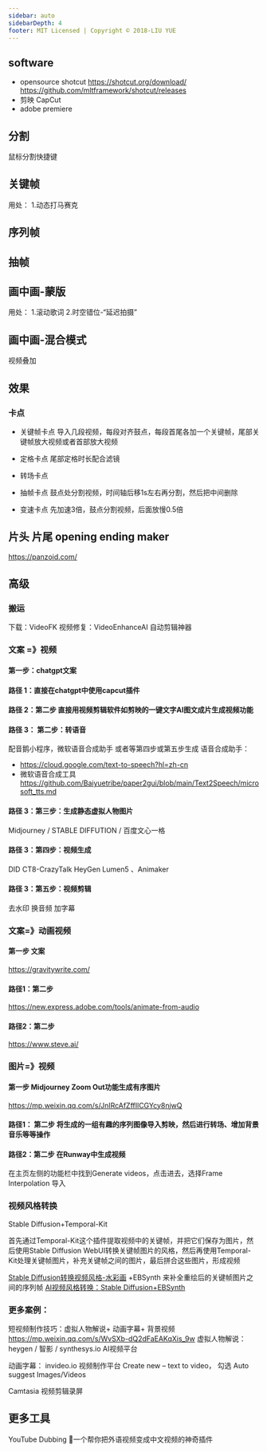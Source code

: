 ```yaml
---
sidebar: auto
sidebarDepth: 4
footer: MIT Licensed | Copyright © 2018-LIU YUE
---
```


## software

+ opensource shotcut
    https://shotcut.org/download/
    https://github.com/mltframework/shotcut/releases
+ 剪映 CapCut
+ adobe premiere

## 分割
鼠标分割快捷键

## 关键帧

用处：
1.动态打马赛克

## 序列帧
## 抽帧

## 画中画-蒙版
用处：
1.滚动歌词
2.时空错位-“延迟拍摄”

## 画中画-混合模式
视频叠加

## 效果

### 卡点
+ 关键帧卡点
  导入几段视频，每段对齐鼓点，每段首尾各加一个关键帧，尾部关键帧放大视频或者首部放大视频
+ 定格卡点
  尾部定格时长配合滤镜
+ 转场卡点
  
+ 抽帧卡点
  鼓点处分割视频，时间轴后移1s左右再分割，然后把中间删除
+ 变速卡点
  先加速3倍，鼓点分割视频，后面放慢0.5倍


## 片头 片尾 opening ending maker
https://panzoid.com/

## 高级

### 搬运
下载：VideoFK
视频修复：VideoEnhanceAI
自动剪辑神器

### 文案 =》视频

#### 第一步：chatgpt文案

#### 路径 1：直接在chatgpt中使用capcut插件
#### 路径 2：第二步 直接用视频剪辑软件如剪映的一键文字AI图文成片生成视频功能

#### 路径 3： 第二步：转语音
配音鹅小程序，微软语音合成助手 或者等第四步或第五步生成
语音合成助手：
+ https://cloud.google.com/text-to-speech?hl=zh-cn
+ 微软语音合成工具 https://github.com/Baiyuetribe/paper2gui/blob/main/Text2Speech/microsoft_tts.md
#### 路径 3：第三步：生成静态虚拟人物图片
Midjourney / STABLE DIFFUTION / 百度文心一格

#### 路径 3：第四步：视频生成
DID CT8-CrazyTalk HeyGen Lumen5 、Animaker

#### 路径 3：第五步：视频剪辑
去水印 换音频 加字幕

### 文案=》动画视频
#### 第一步 文案
https://gravitywrite.com/
#### 路径1：第二步 
https://new.express.adobe.com/tools/animate-from-audio
#### 路径2：第二步
https://www.steve.ai/

### 图片=》视频

#### 第一步 Midjourney Zoom Out功能生成有序图片
https://mp.weixin.qq.com/s/JnIRcAfZffIlCGYcy8njwQ
#### 路径1： 第二步 将生成的一组有趣的序列图像导入剪映，然后进行转场、增加背景音乐等等操作
#### 路径2：第二步 在Runway中生成视频
在主页左侧的功能栏中找到Generate videos，点击进去，选择Frame Interpolation 导入

### 视频风格转换
Stable Diffusion+Temporal-Kit

首先通过Temporal-Kit这个插件提取视频中的关键帧，并把它们保存为图片，然后使用Stable Diffusion WebUI转换关键帧图片的风格，然后再使用Temporal-Kit处理关键帧图片，补充关键帧之间的图片，最后拼合这些图片，形成视频

[Stable Diffusion转换视频风格-水彩画](https://mp.weixin.qq.com/s/Sax6yofBPe2CWiJuhmmCaA)
+EBSynth 来补全重绘后的关键帧图片之间的序列帧
[AI视频风格转换：Stable Diffusion+EBSynth](https://mp.weixin.qq.com/s/fz5z_8E3aDjXDHOMhx6MKw)

### 更多案例：
短视频制作技巧：虚拟人物解说+ 动画字幕+ 背景视频
https://mp.weixin.qq.com/s/WvSXb-dQ2dFaEAKqXis_9w
虚拟人物解说： heygen / 智影 / synthesys.io AI视频平台

动画字幕： invideo.io 视频制作平台 Create new – text to video， 勾选 Auto suggest Images/Videos

Camtasia 视频剪辑录屏

## 更多工具

YouTube Dubbing
🚀一个帮你把外语视频变成中文视频的神奇插件




